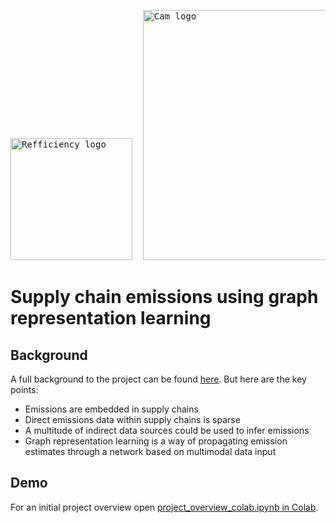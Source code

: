 <pre><img width="195" alt="Refficiency logo" src= https://www.refficiency.org/wp-content/uploads/2018/05/Refficiency-04-1-e1474497018375.png>  <img width="400" alt="Cam logo" src= https://www.cam.ac.uk/sites/www.cam.ac.uk/files/inner-images/logo.jpg>   <img width="105" alt="AI4ER logo" src= https://avatars.githubusercontent.com/u/55584824?s=200&v=4>  </pre>


# Supply chain emissions using graph representation learning

## Background

A full background to the project can be found [here](https://drive.google.com/file/d/1ocuOPPNBEy_KtUUIM6BYEYsklD9zKiwa/view?usp=sharing). But here are the key points:
- Emissions are embedded in supply chains
- Direct emissions data within supply chains is sparse
- A multitude of indirect data sources could be used to infer emissions 
- Graph representation learning is a way of propagating emission estimates through a network based on multimodal data input

## Demo
For an initial project overview open [project_overview_colab.ipynb in Colab](https://colab.research.google.com/github/luke-scot/emissions-tracking/blob/main/notebooks/data-extraction/project_overview_colab.ipynb#scrollTo=mRCUZz84DZgI).
